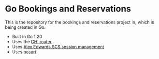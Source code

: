 # Go Bookings and Reservations

This is the repository for the bookings and reservations project in, which is being created in Go.

- Built in Go 1.20
- Uses the [CHI router](https://github.com/go-chi/chi)
- Uses [Alex Edwards SCS session management](https://github.com/alexedwards/scs/v2)
- Uses [nosurf](https://github.com/justinas/nosurf)